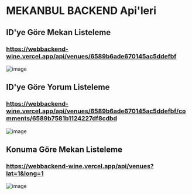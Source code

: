 # MEKANBUL BACKEND Api'leri

## ID'ye Göre Mekan Listeleme
### https://webbackend-wine.vercel.app/api/venues/6589b6ade670145ac5ddefbf
![image](resimler\venues_request.png)

## ID'ye Göre Yorum Listeleme
### https://webbackend-wine.vercel.app/api/venues/6589b6ade670145ac5ddefbf/comments/6589b7581b1124227df8cdbd
![image](resimler\comments.png)

## Konuma Göre Mekan Listeleme
### https://webbackend-wine.vercel.app/api/venues?lat=1&long=1
![image](resimler\konum.png)

